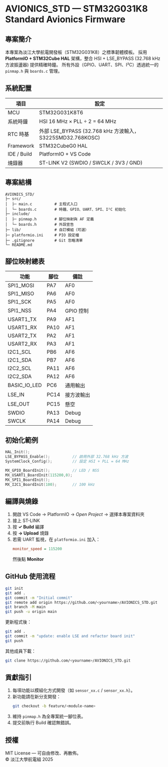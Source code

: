 # AVIONICS_STD — STM32G031K8 Standard Avionics Firmware

## 專案簡介
本專案為淡江大學航電開發板（STM32G031K8）之標準韌體模板。
採用 **PlatformIO + STM32Cube HAL** 架構，整合 HSI + LSE_BYPASS (32.768 kHz 方波振盪器) 提供精確時鐘。
所有外設（GPIO、UART、SPI、I²C）透過統一的 `pinmap.h` 與 `boards.c` 管理。

## 系統配置
| 項目 | 設定 |
|------|------|
| MCU | STM32G031K8T6 |
| 系統時鐘 | HSI 16 MHz × PLL ÷ 2 = 64 MHz |
| RTC 時基 | 外部 LSE_BYPASS (32.768 kHz 方波輸入，S3225SMD32.768KOSC) |
| Framework | STM32CubeG0 HAL |
| IDE / Build | PlatformIO + VS Code |
| 燒錄器 | ST-LINK V2 (SWDIO / SWCLK / 3V3 / GND) |

## 專案結構
```
AVIONICS_STD/
├─ src/
│  ├─ main.c          # 主程式入口
│  └─ boards.c        # 時鐘、GPIO、UART、SPI、I²C 初始化
├─ include/
│  ├─ pinmap.h        # 腳位映射與 AF 定義
│  └─ boards.h        # 外設宣告
├─ lib/               # 自訂模組（可選）
├─ platformio.ini     # PIO 設定檔
├─ .gitignore         # Git 忽略清單
└─ README.md
```

## 腳位映射總表
| 功能 | 腳位 | 備註 |
|------|------|------|
| SPI1_MOSI | PA7 | AF0 |
| SPI1_MISO | PA6 | AF0 |
| SPI1_SCK  | PA5 | AF0 |
| SPI1_NSS  | PA4 | GPIO 控制 |
| USART1_TX | PA9 | AF1 |
| USART1_RX | PA10 | AF1 |
| USART2_TX | PA2 | AF1 |
| USART2_RX | PA3 | AF1 |
| I2C1_SCL  | PB6 | AF6 |
| I2C1_SDA  | PB7 | AF6 |
| I2C2_SCL  | PA11 | AF6 |
| I2C2_SDA  | PA12 | AF6 |
| BASIC_IO_LED | PC6 | 通用輸出 |
| LSE_IN | PC14 | 接方波輸出 |
| LSE_OUT | PC15 | 懸空 |
| SWDIO | PA13 | Debug |
| SWCLK | PA14 | Debug |

## 初始化範例
```c
HAL_Init();
LSE_BYPASS_Enable();          // 啟用外部 32.768 kHz 方波
SystemClock_Config();         // 設定 HSI + PLL = 64 MHz

MX_GPIO_BoardInit();          // LED / NSS
MX_USART1_BoardInit(115200,0);
MX_SPI1_BoardInit();
MX_I2C1_BoardInit(100);       // 100 kHz
```

## 編譯與燒錄
1. 開啟 VS Code → PlatformIO → *Open Project* → 選擇本專案資料夾  
2. 接上 ST-LINK  
3. 按 **✓ Build** 編譯  
4. 按 **→ Upload** 燒錄  
5. 若需 UART 監視，在 `platformio.ini` 加入：
   ```ini
   monitor_speed = 115200
   ```
   然後點 **Monitor**

## GitHub 使用流程
```bash
git init
git add .
git commit -m "Initial commit"
git remote add origin https://github.com/<yourname>/AVIONICS_STD.git
git branch -M main
git push -u origin main
```

更新程式後：
```bash
git add .
git commit -m "update: enable LSE and refactor board init"
git push
```

其他成員下載：
```bash
git clone https://github.com/<yourname>/AVIONICS_STD.git
```

## 貢獻指引
1. 每項功能以模組化方式開發（如 `sensor_xx.c` / `sensor_xx.h`）。  
2. 新功能請在新分支開發：
   ```bash
   git checkout -b feature/<module-name>
   ```
3. 維持 `pinmap.h` 為全專案統一腳位表。  
4. 提交前執行 Build 確認無錯誤。

## 授權
MIT License — 可自由修改、再散佈。  
© 淡江大學航電組 2025
